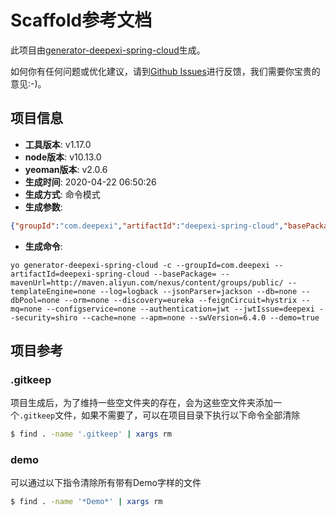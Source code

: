 # Scaffold参考文档

此项目由[generator-deepexi-spring-cloud](https://github.com/deepexi/generator-deepexi-spring-cloud)生成。

如何你有任何问题或优化建议，请到[Github Issues](https://github.com/deepexi/generator-deepexi-spring-cloud/issues)进行反馈，我们需要你宝贵的意见:-)。

## 项目信息

- **工具版本**: v1.17.0
- **node版本**: v10.13.0
- **yeoman版本**: v2.0.6
- **生成时间**: 2020-04-22 06:50:26
- **生成方式**: 命令模式
- **生成参数**: 
```json
{"groupId":"com.deepexi","artifactId":"deepexi-spring-cloud","basePackage":"com.deepexi","mavenUrl":"http://maven.aliyun.com/nexus/content/groups/public/","templateEngine":"none","log":"logback","jsonParser":"jackson","db":"none","dbPool":"none","orm":"none","discovery":"eureka","feignCircuit":"hystrix","mq":"none","configservice":"none","authentication":"jwt","jwtIssue":"deepexi","security":"shiro","cache":"none","apm":"none","swVersion":"6.4.0","demo":true,"mode":"command","cli":"yo generator-deepexi-spring-cloud -c --groupId=com.deepexi --artifactId=deepexi-spring-cloud --basePackage= --mavenUrl=http://maven.aliyun.com/nexus/content/groups/public/ --templateEngine=none --log=logback --jsonParser=jackson --db=none --dbPool=none --orm=none --discovery=eureka --feignCircuit=hystrix --mq=none --configservice=none --authentication=jwt --jwtIssue=deepexi --security=shiro --cache=none --apm=none --swVersion=6.4.0 --demo=true","version":"1.17.0","basePath":"com/deepexi","conditions":{"eureka":true,"jackson":true,"jwt":true,"shiro":true,"logback":true},"openfeign":true}
```
- **生成命令**: 
```text
yo generator-deepexi-spring-cloud -c --groupId=com.deepexi --artifactId=deepexi-spring-cloud --basePackage= --mavenUrl=http://maven.aliyun.com/nexus/content/groups/public/ --templateEngine=none --log=logback --jsonParser=jackson --db=none --dbPool=none --orm=none --discovery=eureka --feignCircuit=hystrix --mq=none --configservice=none --authentication=jwt --jwtIssue=deepexi --security=shiro --cache=none --apm=none --swVersion=6.4.0 --demo=true
```

## 项目参考

### .gitkeep

项目生成后，为了维持一些空文件夹的存在，会为这些空文件夹添加一个`.gitkeep`文件，如果不需要了，可以在项目目录下执行以下命令全部清除

```bash
$ find . -name '.gitkeep' | xargs rm
```

### demo

可以通过以下指令清除所有带有Demo字样的文件

```bash
$ find . -name '*Demo*' | xargs rm
```
